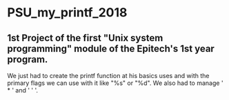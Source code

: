 # PSU_my_printf_2018

## 1st Project of the first "Unix system programming" module of the Epitech's 1st year program.

We just had to create the printf function at his basics uses and with the primary flags we can use with
it like "%s" or "%d". We also had to manage ' * ' and ' ' '.
